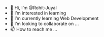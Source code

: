 - 👋 Hi, I’m @Rohit-Juyal
- 👀 I’m interested in learning
- 🌱 I’m currently learning Web Development
- 💞️ I’m looking to collaborate on ...
- 📫 How to reach me ...

<!---
Rohit-Juyal/Rohit-Juyal is a ✨ special ✨ repository because its `README.md` (this file) appears on your GitHub profile.
You can click the Preview link to take a look at your changes.
--->
